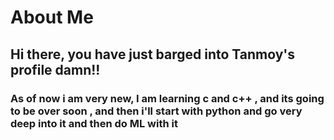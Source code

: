 # About Me
## Hi there, you have just barged into Tanmoy's profile damn!!
### As of now i am very new, I am learning c and c++ , and its going to be over soon , and then i'll start with python and go very deep into it and then do ML with it 
